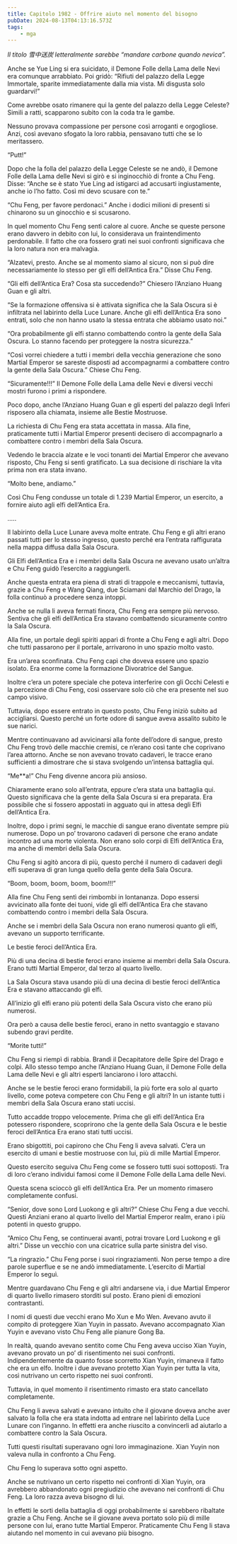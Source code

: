 ```yaml
---
title: Capitolo 1982 - Offrire aiuto nel momento del bisogno
pubDate: 2024-08-13T04:13:16.573Z
tags:
    - mga
---
```





<em>Il titolo 雪中送炭 letteralmente sarebbe “mandare carbone quando nevica”.</em>


Anche se Yue Ling si era suicidato, il Demone Folle della Lama delle Nevi era comunque arrabbiato. Poi gridò: “Rifiuti del palazzo della Legge Immortale, sparite immediatamente dalla mia vista. Mi disgusta solo guardarvi!”


Come avrebbe osato rimanere qui la gente del palazzo della Legge Celeste? Simili a ratti, scapparono subito con la coda tra le gambe.


Nessuno provava compassione per persone così arroganti e orgogliose. Anzi, così avevano sfogato la loro rabbia, pensavano tutti che se lo meritassero.


“Putt!”


Dopo che la folla del palazzo della Legge Celeste se ne andò, il Demone Folle della Lama delle Nevi si girò e si inginocchiò di fronte a Chu Feng. Disse: “Anche se è stato Yue Ling ad istigarci ad accusarti ingiustamente, anche io l’ho fatto. Così mi devo scusare con te.”


“Chu Feng, per favore perdonaci.” Anche i dodici milioni di presenti si chinarono su un ginocchio e si scusarono.


In quel momento Chu Feng sentì calore al cuore. Anche se queste persone erano davvero in debito con lui, lo considerava un fraintendimento perdonabile. Il fatto che ora fossero grati nei suoi confronti significava che la loro natura non era malvagia.


“Alzatevi, presto. Anche se al momento siamo al sicuro, non si può dire necessariamente lo stesso per gli elfi dell’Antica Era.” Disse Chu Feng.


“Gli elfi dell’Antica Era? Cosa sta succedendo?” Chiesero l’Anziano Huang Guan e gli altri.


“Se la formazione offensiva si è attivata significa che la Sala Oscura si è infiltrata nel labirinto della Luce Lunare. Anche gli elfi dell’Antica Era sono entrati, solo che non hanno usato la stessa entrata che abbiamo usato noi.”


“Ora probabilmente gli elfi stanno combattendo contro la gente della Sala Oscura. Lo stanno facendo per proteggere la nostra sicurezza.”


“Così vorrei chiedere a tutti i membri della vecchia generazione che sono Martial Emperor se sareste disposti ad accompagnarmi a combattere contro la gente della Sala Oscura.” Chiese Chu Feng.


“Sicuramente!!!” Il Demone Folle della Lama delle Nevi e diversi vecchi mostri furono i primi a rispondere.


Poco dopo, anche l’Anziano Huang Guan e gli esperti del palazzo degli Inferi risposero alla chiamata, insieme alle Bestie Mostruose.


La richiesta di Chu Feng era stata accettata in massa. Alla fine, praticamente tutti i Martial Emperor presenti decisero di accompagnarlo a combattere contro i membri della Sala Oscura.

Vedendo le braccia alzate e le voci tonanti dei Martial Emperor che avevano risposto, Chu Feng si sentì gratificato. La sua decisione di rischiare la vita prima non era stata invano.

“Molto bene, andiamo.”


Così Chu Feng condusse un totale di 1.239 Martial Emperor, un esercito, a fornire aiuto agli elfi dell’Antica Era.


…..


Il labirinto della Luce Lunare aveva molte entrate. Chu Feng e gli altri erano passati tutti per lo stesso ingresso, questo perché era l’entrata raffigurata nella mappa diffusa dalla Sala Oscura.

Gli Elfi dell’Antica Era e i membri della Sala Oscura ne avevano usato un’altra e Chu Feng guidò l’esercito a raggiungerli.


Anche questa entrata era piena di strati di trappole e meccanismi, tuttavia, grazie a Chu Feng e Wang Qiang, due Sciamani dal Marchio del Drago, la folla continuò a procedere senza intoppi.


Anche se nulla li aveva fermati finora, Chu Feng era sempre più nervoso. Sentiva che gli elfi dell’Antica Era stavano combattendo sicuramente contro la Sala Oscura.


Alla fine, un portale degli spiriti apparì di fronte a Chu Feng e agli altri. Dopo che tutti passarono per il portale, arrivarono in uno spazio molto vasto.


Era un’area sconfinata. Chu Feng capì che doveva essere uno spazio isolato. Era enorme come la formazione Divoratrice del Sangue.


Inoltre c’era un potere speciale che poteva interferire con gli Occhi Celesti e la percezione di Chu Feng, così osservare solo ciò che era presente nel suo campo visivo.


Tuttavia, dopo essere entrato in questo posto, Chu Feng iniziò subito ad accigliarsi. Questo perché un forte odore di sangue aveva assalito subito le sue narici.


Mentre continuavano ad avvicinarsi alla fonte dell’odore di sangue, presto Chu Feng trovò delle macchie cremisi, ce n’erano così tante che coprivano l’area attorno. Anche se non avevano trovato cadaveri, le tracce erano sufficienti a dimostrare che si stava svolgendo un’intensa battaglia qui.

“Me**a!” Chu Feng divenne ancora più ansioso.


Chiaramente erano solo all’entrata, eppure c’era stata una battaglia qui. Questo significava che la gente della Sala Oscura si era preparata. Era possibile che si fossero appostati in agguato qui in attesa degli Elfi dell’Antica Era.


Inoltre, dopo i primi segni, le macchie di sangue erano diventate sempre più numerose. Dopo un po’ trovarono cadaveri di persone che erano andate incontro ad una morte violenta. Non erano solo corpi di Elfi dell’Antica Era, ma anche di membri della Sala Oscura.


Chu Feng si agitò ancora di più, questo perché il numero di cadaveri degli elfi superava di gran lunga quello della gente della Sala Oscura.


“Boom, boom, boom, boom, boom!!!”


Alla fine Chu Feng sentì dei rimbombi in lontananza. Dopo essersi avvicinato alla fonte dei tuoni, vide gli elfi dell’Antica Era che stavano combattendo contro i membri della Sala Oscura.


Anche se i membri della Sala Oscura non erano numerosi quanto gli elfi, avevano un supporto terrificante.

Le bestie feroci dell’Antica Era.


Più di una decina di bestie feroci erano insieme ai membri della Sala Oscura. Erano tutti Martial Emperor, dal terzo al quarto livello.


La Sala Oscura stava usando più di una decina di bestie feroci dell’Antica Era e stavano attaccando gli elfi.


All’inizio gli elfi erano più potenti della Sala Oscura visto che erano più numerosi.


Ora però a causa delle bestie feroci, erano in netto svantaggio e stavano subendo gravi perdite.

“Morite tutti!”


Chu Feng si riempì di rabbia. Brandì il Decapitatore delle Spire del Drago e colpì. Allo stesso tempo anche l’Anziano Huang Guan, il Demone Folle della Lama delle Nevi e gli altri esperti lanciarono i loro attacchi.


Anche se le bestie feroci erano formidabili, la più forte era solo al quarto livello, come poteva competere con Chu Feng e gli altri? In un istante tutti i membri della Sala Oscura erano stati uccisi.


Tutto accadde troppo velocemente. Prima che gli elfi dell’Antica Era potessero rispondere, scoprirono che la gente della Sala Oscura e le bestie feroci dell’Antica Era erano stati tutti uccisi.


Erano sbigottiti, poi capirono che Chu Feng li aveva salvati. C’era un esercito di umani e bestie mostruose con lui, più di mille Martial Emperor.


Questo esercito seguiva Chu Feng come se fossero tutti suoi sottoposti. Tra di loro c’erano individui famosi come il Demone Folle della Lama delle Nevi.


Questa scena scioccò gli elfi dell’Antica Era. Per un momento rimasero completamente confusi.


“Senior, dove sono Lord Luokong e gli altri?” Chiese Chu Feng a due vecchi. Questi Anziani erano al quarto livello del Martial Emperor realm, erano i più potenti in questo gruppo.


“Amico Chu Feng, se continuerai avanti, potrai trovare Lord Luokong e gli altri.” Disse un vecchio con una cicatrice sulla parte sinistra del viso.

“La ringrazio.” Chu Feng porse i suoi ringraziamenti. Non perse tempo a dire parole superflue e se ne andò immediatamente. L’esercito di Martial Emperor lo seguì.


Mentre guardavano Chu Feng e gli altri andarsene via, i due Martial Emperor di quarto livello rimasero storditi sul posto. Erano pieni di emozioni contrastanti.


I nomi di questi due vecchi erano Mo Xun e Mo Wen. Avevano avuto il compito di proteggere Xian Yuyin in passato. Avevano accompagnato Xian Yuyin e avevano visto Chu Feng alle pianure Gong Ba.


In realtà, quando avevano sentito come Chu Feng aveva ucciso Xian Yuyin, avevano provato un po’ di risentimento nei suoi confronti. Indipendentemente da quanto fosse scorretto Xian Yuyin, rimaneva il fatto che era un elfo. Inoltre i due avevano protetto Xian Yuyin per tutta la vita, così nutrivano un certo rispetto nei suoi confronti.


Tuttavia, in quel momento il risentimento rimasto era stato cancellato completamente.


Chu Feng li aveva salvati e avevano intuito che il giovane doveva anche aver salvato la folla che era stata indotta ad entrare nel labirinto della Luce Lunare con l’inganno. In effetti era anche riuscito a convincerli ad aiutarlo a combattere contro la Sala Oscura.


Tutti questi risultati superavano ogni loro immaginazione. Xian Yuyin non valeva nulla in confronto a Chu Feng.


Chu Feng lo superava sotto ogni aspetto.


Anche se nutrivano un certo rispetto nei confronti di Xian Yuyin, ora avrebbero abbandonato ogni pregiudizio che avevano nei confronti di Chu Feng. La loro razza aveva bisogno di lui.


In effetti le sorti della battaglia di oggi probabilmente si sarebbero ribaltate grazie a Chu Feng. Anche se il giovane aveva portato solo più di mille persone con lui, erano tutte Martial Emperor. Praticamente Chu Feng li stava aiutando nel momento in cui avevano più bisogno.

